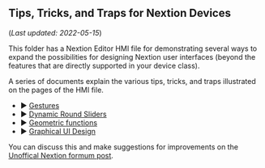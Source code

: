 ## Tips, Tricks, and Traps for Nextion Devices
(_Last updated: 2022-05-15_)

This folder has a Nextion Editor HMI file for demonstrating several ways to expand the possibilities for designing Nextion user interfaces (beyond the features that are directly supported in your device class).

A series of documents explain the various tips, tricks, and traps illustrated on the pages of the HMI file.

* ▶️ [Gestures](/Tips_and_Tricks/NEXTION_GESTURES.md)
* ▶️ [Dynamic Round Sliders](/Tips_and_Tricks/ROUND_SLIDERS.md)
* ▶️ [Geometric functions](/Tips_and_Tricks/GEOMETRIC_FUNCTIONS.md)
* ▶️ [Graphical UI Design](/main/UI_Design)
 

You can discuss this and make suggestions for improvements on the [Unoffical Nextion formum post](https://unofficialnextion.com/t/nextion-gesture-tips-tricks/1585).

